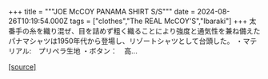 +++
title = """JOE McCOY PANAMA SHIRT S/S"""
date = 2024-08-26T10:19:54.000Z
tags = ["clothes","The REAL McCOY'S","Ibaraki"]
+++
太番手の糸を織り混ぜ、目を詰めず粗く織ることにより強度と通気性を兼ね備えた パナマシャツは1950年代から登場し、リゾートシャツとして台頭した。 ・マテリアル:　プリペラ生地 ・ボタン：　高...

[[source]](https://the-realmccoys.ocnk.net/product/1346)
